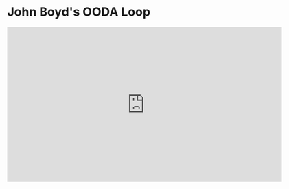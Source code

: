 # John Boyd's OODA Loop

<iframe width="640" height="360" src="https://www.youtube.com/embed/xxx?rel=0&amp;showinfo=0" frameborder="0" allowfullscreen></iframe>
